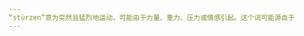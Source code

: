 ```yaml
---
“stürzen”意为突然且猛烈地运动，可能由于力量、重力、压力或情感引起。这个词可能源自于古高地德语 "sturzen"，意为 "跌倒、掉下"，也可能源自于原始日耳曼语根 "sturz-"，意为 "跌落" 或 "落下"。它可能来自于原始印欧语“\*ster-”，意为“滚动、翻转”，这个词根还出现在英语的“stir”和“stirrup”中，以及希腊语的“stornynai”中，意为“转向”或“转圈子”。
---
```

